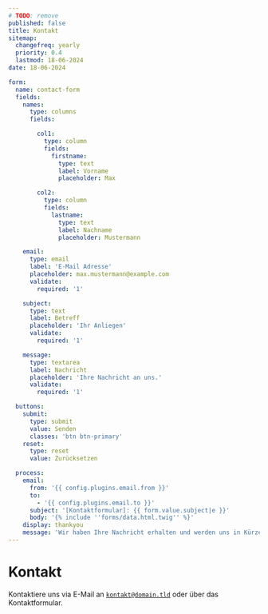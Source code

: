 ```yaml
---
# TODO: remove
published: false
title: Kontakt
sitemap:
  changefreq: yearly
  priority: 0.4
  lastmod: 18-06-2024
date: 18-06-2024

form:
  name: contact-form
  fields:
    names:
      type: columns
      fields:

        col1:
          type: column
          fields:
            firstname:
              type: text
              label: Vorname
              placeholder: Max

        col2:
          type: column
          fields:
            lastname:
              type: text
              label: Nachname
              placeholder: Mustermann

    email:
      type: email
      label: 'E-Mail Adresse'
      placeholder: max.mustermann@example.com
      validate:
        required: '1'

    subject:
      type: text
      label: Betreff
      placeholder: 'Ihr Anliegen'
      validate:
        required: '1'

    message:
      type: textarea
      label: Nachricht
      placeholder: 'Ihre Nachricht an uns.'
      validate:
        required: '1'

  buttons:
    submit:
      type: submit
      value: Senden
      classes: 'btn btn-primary'
    reset:
      type: reset
      value: Zurücksetzen

  process:
    email:
      from: '{{ config.plugins.email.from }}'
      to:
        - '{{ config.plugins.email.to }}'
      subject: '[Kontaktformular]: {{ form.value.subject|e }}'
      body: '{% include ''forms/data.html.twig'' %}'
    display: thankyou
    message: 'Wir haben Ihre Nachricht erhalten und werden uns in Kürze bei Ihnen melden.'
---
```


# Kontakt

Kontaktiere uns via E-Mail an [`kontakt@domain.tld`](mailto:kontakt@domain.tld) oder über das Kontaktformular.
